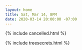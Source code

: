 ```yaml
---
layout: home
title: Sat, Mar 14, 8PM
date: 2020-03-14 20:00:00 -07:00
---
```

{% include cancelled.html %}

{% include treesecrets.html %}
